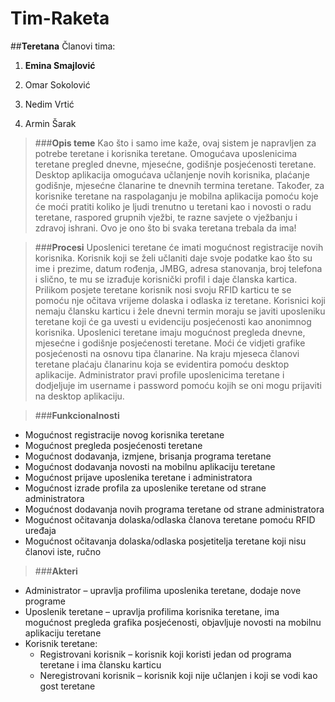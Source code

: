 # Tim-Raketa
##**Teretana**
Članovi tima: 

1. **Emina Smajlović**

2. Omar Sokolović

3. Nedim Vrtić

4. Armin Šarak

> ###**Opis teme**
Kao što i samo ime kaže, ovaj sistem je napravljen za potrebe teretane i korisnika teretane. Omogućava uposlenicima teretane pregled dnevne, mjesećne, godišnje posjećenosti teretane. Desktop aplikacija omogućava učlanjenje novih korisnika, plaćanje godišnje, mjesećne članarine te dnevnih termina teretane. Također, za korisnike teretane na raspolaganju je mobilna aplikacija pomoću koje će moći pratiti koliko je ljudi trenutno u teretani kao i novosti o radu teretane, raspored grupnih vježbi, te razne savjete o vježbanju i zdravoj ishrani. Ovo je ono što bi svaka teretana trebala da ima!

> ###**Procesi**
Uposlenici teretane će imati mogućnost registracije novih korisnika. Korisnik koji se želi učlaniti daje svoje podatke kao što su ime i prezime, datum rođenja, JMBG, adresa stanovanja, broj telefona i slično, te mu se izrađuje korisnički profil i daje članska kartica.
Prilikom posjete teretane korisnik nosi svoju RFID karticu te se pomoću nje očitava vrijeme dolaska i odlaska iz teretane. Korisnici koji nemaju člansku karticu i žele dnevni termin moraju se javiti uposleniku teretane koji će ga uvesti u evidenciju posjećenosti kao anonimnog korisnika. 
Uposlenici teretane imaju mogućnost pregleda dnevne, mjesećne i godišnje posjećenosti teretane. Moći će vidjeti grafike posjećenosti na osnovu tipa članarine.
Na kraju mjeseca članovi teretane plaćaju članarinu koja se evidentira pomoću desktop aplikacije. 
Administrator pravi profile uposlenicima teretane i dodjeljuje im username i password pomoću kojih se oni mogu prijaviti na desktop aplikaciju.

> ###**Funkcionalnosti**
- Mogućnost registracije novog korisnika teretane
- Mogućnost pregleda posjećenosti teretane
- Mogućnost dodavanja, izmjene, brisanja programa teretane
- Mogućnost dodavanja novosti na mobilnu aplikaciju teretane
- Mogućnost prijave uposlenika teretane i administratora
- Mogućnost izrade profila za uposlenike teretane od strane administratora
- Mogućnost dodavanja novih programa teretane od strane administratora
- Mogućnost očitavanja dolaska/odlaska članova teretane pomoću RFID uređaja
- Mogućnost očitavanja dolaska/odlaska posjetitelja teretane koji nisu članovi iste, ručno

> ###**Akteri**
* Administrator – upravlja profilima uposlenika teretane, dodaje nove programe
* Uposlenik teretane – upravlja profilima korisnika teretane, ima mogućnost pregleda grafika posjećenosti, objavljuje novosti na mobilnu aplikaciju teretane 
* Korisnik teretane: 
    - Registrovani korisnik – korisnik koji koristi jedan od programa teretane i ima člansku karticu
    - Neregistrovani korisnik – korisnik koji nije učlanjen i koji se vodi kao gost teretane 
